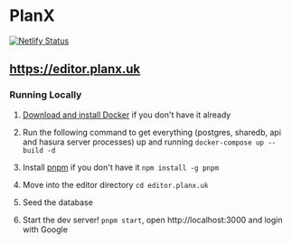 # PlanX

[![Netlify Status](https://api.netlify.com/api/v1/badges/5856b13f-3fad-44ec-ae6c-2c6502df1356/deploy-status)](https://app.netlify.com/sites/planx-new/deploys)

## https://editor.planx.uk

### Running Locally

1. [Download and install Docker](https://docs.docker.com/get-docker/) if you don't have it already

2. Run the following command to get everything (postgres, sharedb, api and hasura server processes) up and running `docker-compose up --build -d`

3. Install [pnpm](https://github.com/pnpm/pnpm) if you don't have it `npm install -g pnpm`

4. Move into the editor directory `cd editor.planx.uk`

5. Seed the database

6. Start the dev server! `pnpm start`, open http://localhost:3000 and login with Google

